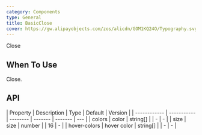 ```yaml
---
category: Components
type: General
title: BasicClose
cover: https://gw.alipayobjects.com/zos/alicdn/GOM1KQ24O/Typography.svg
---
```


Close

## When To Use

Close.

## API

| Property     | Description | Type     | Default | Version |
| ------------ | ----------- | -------- | ------- | ------- | --- |
| colors       | color       | string[] |         | -       | -   |
| size         | size        | number   |         | 16      | -   |
| hover-colors | hover color | string[] |         | -       | -   |
